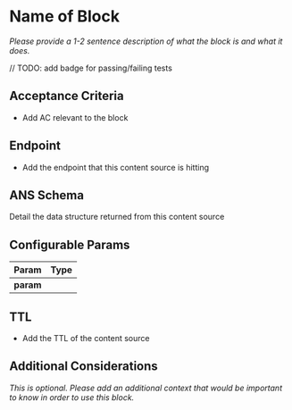 # Name of Block

_Please provide a 1-2 sentence description of what the block is and what it does._

// TODO: add badge for passing/failing tests

## Acceptance Criteria

- Add AC relevant to the block

## Endpoint

- Add the endpoint that this content source is hitting

## ANS Schema

Detail the data structure returned from this content source

## Configurable Params

| **Param** | **Type** |
| --------- | -------- |
| **param** |          |

## TTL

- Add the TTL of the content source

## Additional Considerations

_This is optional. Please add an additional context that would be important to know in order to use this block._

